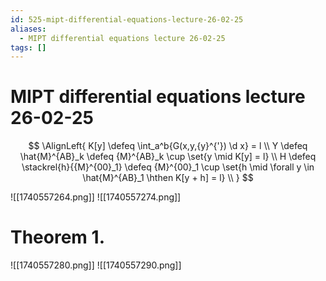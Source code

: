 ```yaml
---
id: 525-mipt-differential-equations-lecture-26-02-25
aliases:
  - MIPT differential equations lecture 26-02-25
tags: []
---
```


# MIPT differential equations lecture 26-02-25

$$
\AlignLeft{
K[y] \defeq \int_a^b{G(x,y,{y}^{'}) \d x} = l \\
Y \defeq \hat{M}^{AB}_k \defeq {M}^{AB}_k \cup \set{y \mid K[y] = l} \\
H \defeq \stackrel{h}{{M}^{00}_1} \defeq {M}^{00}_1 \cup \set{h \mid \forall y \in \hat{M}^{AB}_1 \hthen
K[y + h] = l} \\
}
$$

![[1740557264.png]]
![[1740557274.png]]

# Theorem 1.

![[1740557280.png]]
![[1740557290.png]]
$$
$$
